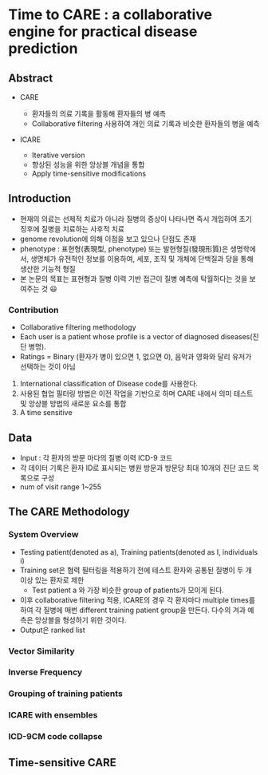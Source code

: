 # Time to CARE : a collaborative engine for practical disease prediction   

## Abstract   
* CARE   
    * 환자들의 의료 기록을 활동해 환자들의 병 예측   
    * Collaborative filtering 사용하여 개인 의료 기록과 비슷한 환자들의 병을 예측   

* ICARE
    * Iterative version   
    * 향상된 성능을 위한 앙상블 개념을 통합   
    * Apply time-sensitive modifications   


## Introduction   
* 현재의 의료는 선제적 치료가 아니라 질병의 증상이 나타나면 즉시 개입하여 초기 징후에 질병을 치료하는 사후적 치료   
* genome revolution에 의해 이점을 보고 있으나 단점도 존재   
* phenotype : 표현형(表現型, phenotype) 또는 발현형질(發現形質)은 생명학에서, 생명체가 유전적인 정보를 이용하여, 세포, 조직 및 개체에 단백질과 당을 통해 생산한 기능적 형질   
* 본 논문의 목표는 표현형과 질병 이력 기반 접근이 질병 예측에 탁월하다는 것을 보여주는 것 :smiley:   
   

### Contribution   
* Collaborative filtering methodology   
* Each user is a patient whose profile is a vector of diagnosed diseases(진단 병명).   
* Ratings = Binary (환자가 병이 있으면 1, 없으면 0), 음악과 영화와 달리 유저가 선택하는 것이 아님   
1. International classification of Disease code를 사용한다.   
2. 사용된 협업 필터링 방법은 이전 작업을 기반으로 하며 CARE 내에서 의미 테스트 및 앙상블 방법의 새로운 요소를 통합   
3. A time sensitive   
   
## Data   
* Input : 각 환자의 방문 마다의 질병 이력 ICD-9 코드   
* 각 데이터 기록은 환자 ID로 표시되는 병원 방문과 방문당 최대 10개의 진단 코드 목록으로 구성   
* num of visit range 1~255  

## The CARE Methodology   
### System Overview   
* Testing patient(denoted as a), Training patients(denoted as I, individuals i)   
* Training set은 협력 필터링을 적용하기 전에 테스트 환자와 공통된 질병이 두 개 이상 있는 환자로 제한    
    * Test patient a 와 가장 비슷한 group of patients가 모이게 된다.   
* 이후 collaborative filtering 적용, ICARE의 경우 각 환자마다 multiple times를 하여 각 질병에 매번 different training patient group을 만든다. 다수의 겨과 예측은 앙상블을 형성하기 위한 것이다.   
* Output은 ranked list   
   
### Vector Similarity   
### Inverse Frequency   
### Grouping of training patients   
### ICARE with ensembles   
### ICD-9CM code collapse  

## Time-sensitive CARE


